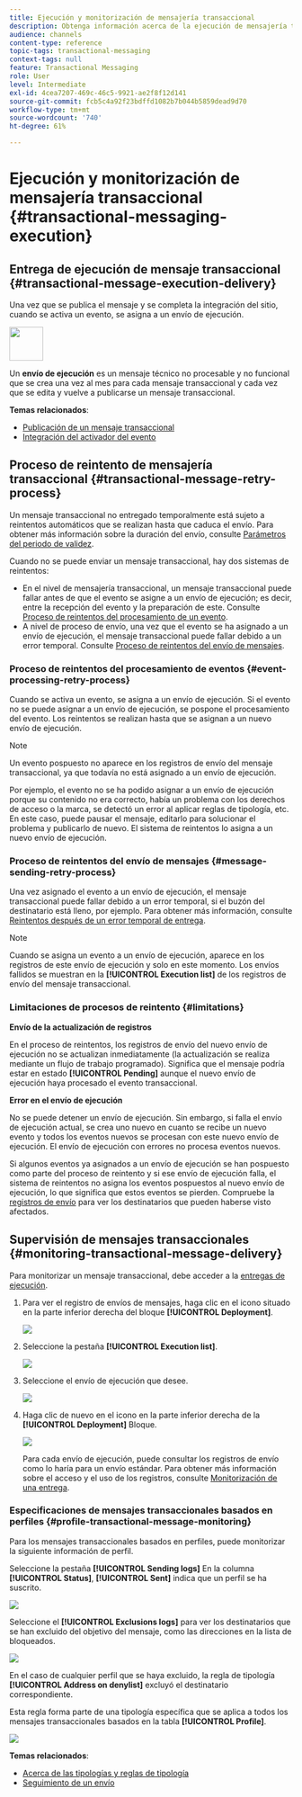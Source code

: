 ```yaml
---
title: Ejecución y monitorización de mensajería transaccional
description: Obtenga información acerca de la ejecución de mensajería transaccional y descubra cómo monitorizar los mensajes transaccionales.
audience: channels
content-type: reference
topic-tags: transactional-messaging
context-tags: null
feature: Transactional Messaging
role: User
level: Intermediate
exl-id: 4cea7207-469c-46c5-9921-ae2f8f12d141
source-git-commit: fcb5c4a92f23bdffd1082b7b044b5859dead9d70
workflow-type: tm+mt
source-wordcount: '740'
ht-degree: 61%

---
```


# Ejecución y monitorización de mensajería transaccional {#transactional-messaging-execution}

## Entrega de ejecución de mensaje transaccional {#transactional-message-execution-delivery}

Una vez que se publica el mensaje y se completa la integración del sitio, cuando se activa un evento, se asigna a un envío de ejecución.

<img src="assets/do-not-localize/icon_concepts.svg" width="60px">

Un **envío de ejecución** es un mensaje técnico no procesable y no funcional que se crea una vez al mes para cada mensaje transaccional y cada vez que se edita y vuelve a publicarse un mensaje transaccional.

**Temas relacionados**:
* [Publicación de un mensaje transaccional](../../channels/using/publishing-transactional-message.md#publishing-a-transactional-message)
* [Integración del activador del evento](../../channels/using/getting-started-with-transactional-msg.md#integrate-event-trigger)

## Proceso de reintento de mensajería transaccional {#transactional-message-retry-process}

Un mensaje transaccional no entregado temporalmente está sujeto a reintentos automáticos que se realizan hasta que caduca el envío. Para obtener más información sobre la duración del envío, consulte [Parámetros del periodo de validez](../../administration/using/configuring-email-channel.md#validity-period-parameters).

Cuando no se puede enviar un mensaje transaccional, hay dos sistemas de reintentos:

* En el nivel de mensajería transaccional, un mensaje transaccional puede fallar antes de que el evento se asigne a un envío de ejecución; es decir, entre la recepción del evento y la preparación de este. Consulte [Proceso de reintentos del procesamiento de un evento](#event-processing-retry-process).
* A nivel de proceso de envío, una vez que el evento se ha asignado a un envío de ejecución, el mensaje transaccional puede fallar debido a un error temporal. Consulte [Proceso de reintentos del envío de mensajes](#message-sending-retry-process).

### Proceso de reintentos del procesamiento de eventos {#event-processing-retry-process}

Cuando se activa un evento, se asigna a un envío de ejecución. Si el evento no se puede asignar a un envío de ejecución, se pospone el procesamiento del evento. Los reintentos se realizan hasta que se asignan a un nuevo envío de ejecución.

>[!NOTE]
>
>Un evento pospuesto no aparece en los registros de envío del mensaje transaccional, ya que todavía no está asignado a un envío de ejecución.

Por ejemplo, el evento no se ha podido asignar a un envío de ejecución porque su contenido no era correcto, había un problema con los derechos de acceso o la marca, se detectó un error al aplicar reglas de tipología, etc. En este caso, puede pausar el mensaje, editarlo para solucionar el problema y publicarlo de nuevo. El sistema de reintentos lo asigna a un nuevo envío de ejecución.

### Proceso de reintentos del envío de mensajes {#message-sending-retry-process}

Una vez asignado el evento a un envío de ejecución, el mensaje transaccional puede fallar debido a un error temporal, si el buzón del destinatario está lleno, por ejemplo. Para obtener más información, consulte [Reintentos después de un error temporal de entrega](../../sending/using/understanding-delivery-failures.md#retries-after-a-delivery-temporary-failure).

>[!NOTE]
>
>Cuando se asigna un evento a un envío de ejecución, aparece en los registros de este envío de ejecución y solo en este momento. Los envíos fallidos se muestran en la **[!UICONTROL Execution list]** de los registros de envío del mensaje transaccional.

### Limitaciones de procesos de reintento {#limitations}

**Envío de la actualización de registros**

En el proceso de reintentos, los registros de envío del nuevo envío de ejecución no se actualizan inmediatamente (la actualización se realiza mediante un flujo de trabajo programado). Significa que el mensaje podría estar en estado **[!UICONTROL Pending]** aunque el nuevo envío de ejecución haya procesado el evento transaccional.

**Error en el envío de ejecución**

No se puede detener un envío de ejecución. Sin embargo, si falla el envío de ejecución actual, se crea uno nuevo en cuanto se recibe un nuevo evento y todos los eventos nuevos se procesan con este nuevo envío de ejecución. El envío de ejecución con errores no procesa eventos nuevos.

Si algunos eventos ya asignados a un envío de ejecución se han pospuesto como parte del proceso de reintento y si ese envío de ejecución falla, el sistema de reintentos no asigna los eventos pospuestos al nuevo envío de ejecución, lo que significa que estos eventos se pierden. Compruebe la [registros de envío](#monitoring-transactional-message-delivery) para ver los destinatarios que pueden haberse visto afectados.

## Supervisión de mensajes transaccionales {#monitoring-transactional-message-delivery}

Para monitorizar un mensaje transaccional, debe acceder a la [entregas de ejecución](#transactional-message-execution-delivery).

1. Para ver el registro de envíos de mensajes, haga clic en el icono situado en la parte inferior derecha del bloque **[!UICONTROL Deployment]**.

   ![](assets/message-center_access_logs.png)

1. Seleccione la pestaña **[!UICONTROL Execution list]**.

   ![](assets/message-center_execution_tab.png)

1. Seleccione el envío de ejecución que desee.

   ![](assets/message-center_execution_delivery.png)

1. Haga clic de nuevo en el icono en la parte inferior derecha de la **[!UICONTROL Deployment]** Bloque.

   ![](assets/message-center_execution_access_logs.png)

   Para cada envío de ejecución, puede consultar los registros de envío como lo haría para un envío estándar. Para obtener más información sobre el acceso y el uso de los registros, consulte [Monitorización de una entrega](../../sending/using/monitoring-a-delivery.md).

### Especificaciones de mensajes transaccionales basados en perfiles {#profile-transactional-message-monitoring}

Para los mensajes transaccionales basados en perfiles, puede monitorizar la siguiente información de perfil.

Seleccione la pestaña **[!UICONTROL Sending logs]** En la columna **[!UICONTROL Status]**, **[!UICONTROL Sent]** indica que un perfil se ha suscrito.

![](assets/message-center_marketing_sending_logs.png)

Seleccione el **[!UICONTROL Exclusions logs]** para ver los destinatarios que se han excluido del objetivo del mensaje, como las direcciones en la lista de bloqueados.

![](assets/message-center_marketing_exclusion_logs.png)

En el caso de cualquier perfil que se haya excluido, la regla de tipología **[!UICONTROL Address on denylist]** excluyó el destinatario correspondiente.

Esta regla forma parte de una tipología específica que se aplica a todos los mensajes transaccionales basados en la tabla **[!UICONTROL Profile]**.

![](assets/message-center_marketing_typology.png)

**Temas relacionados**:

* [Acerca de las tipologías y reglas de tipología](../../sending/using/about-typology-rules.md)
* [Seguimiento de un envío](../../sending/using/monitoring-a-delivery.md)
